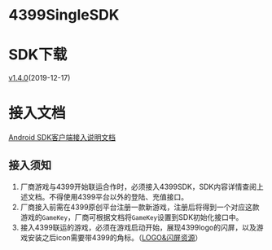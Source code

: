 ﻿4399SingleSDK
=============
# SDK下载  
[v1.4.0](https://github.com/4399SDKDev/4399SingleSDK/archive/v1.4.0.zip)(2019-12-17)


# 接入文档
[Android SDK客户端接入说明文档](https://github.com/4399SDKDev/4399SingleSDK/blob/master/Documents/Client.md)   

## 接入须知   
1. 厂商游戏与4399开始联运合作时，必须接入4399SDK，SDK内容详情查阅上述文档。不得使用4399平台以外的登陆、充值接口。  
2. 厂商接入前需在4399原创平台注册一款新游戏，注册后将得到一个对应这款游戏的`GameKey`，厂商可根据文档将`GameKey`设置到SDK初始化接口中。  
3. 接入4399联运的游戏，必须在游戏启动开始，展现4399logo的闪屏，以及游戏安装之后icon需要带4399的角标。（[LOGO&闪屏资源](https://github.com/4399SDKDev/4399SingleSDK/blob/master/Resource)）  
